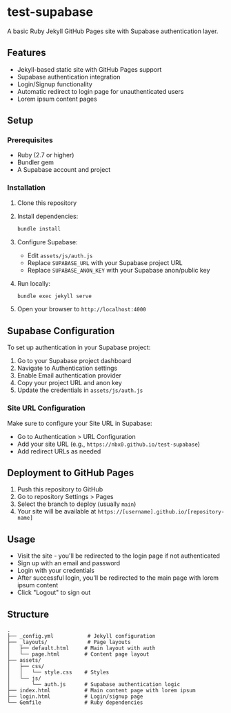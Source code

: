 # test-supabase

A basic Ruby Jekyll GitHub Pages site with Supabase authentication layer.

## Features

- Jekyll-based static site with GitHub Pages support
- Supabase authentication integration
- Login/Signup functionality
- Automatic redirect to login page for unauthenticated users
- Lorem ipsum content pages

## Setup

### Prerequisites

- Ruby (2.7 or higher)
- Bundler gem
- A Supabase account and project

### Installation

1. Clone this repository
2. Install dependencies:
   ```bash
   bundle install
   ```

3. Configure Supabase:
   - Edit `assets/js/auth.js`
   - Replace `SUPABASE_URL` with your Supabase project URL
   - Replace `SUPABASE_ANON_KEY` with your Supabase anon/public key

4. Run locally:
   ```bash
   bundle exec jekyll serve
   ```

5. Open your browser to `http://localhost:4000`

## Supabase Configuration

To set up authentication in your Supabase project:

1. Go to your Supabase project dashboard
2. Navigate to Authentication settings
3. Enable Email authentication provider
4. Copy your project URL and anon key
5. Update the credentials in `assets/js/auth.js`

### Site URL Configuration

Make sure to configure your Site URL in Supabase:
- Go to Authentication > URL Configuration
- Add your site URL (e.g., `https://nbx0.github.io/test-supabase`)
- Add redirect URLs as needed

## Deployment to GitHub Pages

1. Push this repository to GitHub
2. Go to repository Settings > Pages
3. Select the branch to deploy (usually `main`)
4. Your site will be available at `https://[username].github.io/[repository-name]`

## Usage

- Visit the site - you'll be redirected to the login page if not authenticated
- Sign up with an email and password
- Login with your credentials
- After successful login, you'll be redirected to the main page with lorem ipsum content
- Click "Logout" to sign out

## Structure

```
.
├── _config.yml           # Jekyll configuration
├── _layouts/             # Page layouts
│   ├── default.html     # Main layout with auth
│   └── page.html        # Content page layout
├── assets/
│   ├── css/
│   │   └── style.css    # Styles
│   └── js/
│       └── auth.js      # Supabase authentication logic
├── index.html           # Main content page with lorem ipsum
├── login.html           # Login/signup page
└── Gemfile              # Ruby dependencies
```